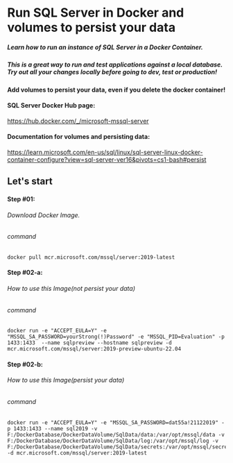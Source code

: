 # Run SQL Server in Docker and volumes to persist your data

##### Learn how to run an instance of SQL Server in a Docker Container.
##### This is a great way to run and test applications against a local database. Try out all your changes locally before going to dev, test or production!

#### Add volumes to persist your data, even if you delete the docker container!

#### SQL Server Docker Hub page:
https://hub.docker.com/_/microsoft-mssql-server

#### Documentation for volumes and persisting data:
https://learn.microsoft.com/en-us/sql/linux/sql-server-linux-docker-container-configure?view=sql-server-ver16&pivots=cs1-bash#persist

## Let's start

#### Step #01: 
###### Download Docker Image.
###### command
```
docker pull mcr.microsoft.com/mssql/server:2019-latest
```
#### Step #02-a: 
###### How to use this Image(not persist your data)
###### command
```
docker run -e "ACCEPT_EULA=Y" -e "MSSQL_SA_PASSWORD=yourStrong(!)Password" -e "MSSQL_PID=Evaluation" -p 1433:1433  --name sqlpreview --hostname sqlpreview -d mcr.microsoft.com/mssql/server:2019-preview-ubuntu-22.04
```

#### Step #02-b: 
###### How to use this Image(persist your data)
###### command
```
docker run -e "ACCEPT_EULA=Y" -e "MSSQL_SA_PASSWORD=dat55a!21122019" -p 1433:1433 --name sql2019 -v F:/DockerDatabase/DockerDataVolume/SqlData/data:/var/opt/mssql/data -v F:/DockerDatabase/DockerDataVolume/SqlData/log:/var/opt/mssql/log -v F:/DockerDatabase/DockerDataVolume/SqlData/secrets:/var/opt/mssql/secrets -d mcr.microsoft.com/mssql/server:2019-latest
```
